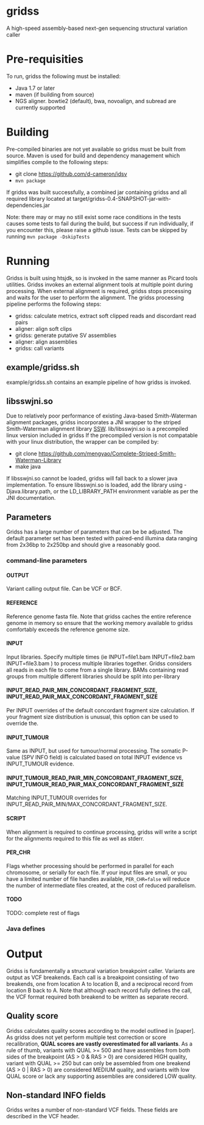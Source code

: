 # gridss

A high-speed assembly-based next-gen sequencing structural variation caller

# Pre-requisities

To run, gridss the following must be installed:

* Java 1.7 or later
* maven (if building from source)
* NGS aligner. bowtie2 (default), bwa, novoalign, and subread are currently supported

# Building

Pre-compiled binaries are not yet available so gridss must be built from source. Maven is used for build and dependency management which simplifies compile to the following steps:

* git clone https://github.com/d-cameron/idsv
* `mvn package`

If gridss was built successfully, a combined jar containing gridss and all required library located at target/gridss-0.4-SNAPSHOT-jar-with-dependencies.jar

Note: there may or may no still exist some race conditions in the tests causes some tests to fail during the build, but success if run individually, if you encounter this, please raise a github issue. Tests can be skipped by running `mvn package -DskipTests`


# Running

Gridss is built using htsjdk, so is invoked in the same manner as Picard tools utilities. Gridss invokes an external alignment tools at multiple point during processing. When external alignment is required, gridss stops processing and waits for the user to perform the alignment. The gridss processing pipeline performs the following steps:

* gridss: calculate metrics, extract soft clipped reads and discordant read pairs
* aligner: align soft clips
* gridss: generate putative SV assemblies
* aligner: align assemblies
* gridss: call variants

## example/gridss.sh

example/gridss.sh contains an example pipeline of how gridss is invoked.

## libsswjni.so

Due to relatively poor performance of existing Java-based Smith-Waterman alignment packages, gridss incorporates a JNI wrapper to the striped Smith-Waterman alignment library [SSW](https://github.com/mengyao/Complete-Striped-Smith-Waterman-Library). lib/libsswjni.so is a precompiled linux version included in gridss If the precompiled version is not compatable with your linux distribution, the wrapper can be compiled by:

* git clone https://github.com/mengyao/Complete-Striped-Smith-Waterman-Library
* make java

If libsswjni.so cannot be loaded, gridss will fall back to a slower java implementation. To ensure libsswjni.so is loaded, add the library using -Djava.library.path, or the LD_LIBRARY_PATH environment variable as per the JNI documentation.

## Parameters

Gridss has a large number of parameters that can be be adjusted. The default parameter set has been tested with paired-end illumina data ranging from 2x36bp to 2x250bp and should give a reasonably good.

### command-line parameters

#### OUTPUT

Variant calling output file. Can be VCF or BCF.

#### REFERENCE

Reference genome fasta file. Note that gridss caches the entire reference genome in memory so ensure that the working memory available to gridss comfortably exceeds the reference genome size.

#### INPUT

Input libraries. Specify multiple times (ie INPUT=file1.bam INPUT=file2.bam INPUT=file3.bam ) to process multiple libraries together. Gridss considers all reads in each file to come from a single library. BAMs containing read groups from multiple different libraries should be split into per-library

#### INPUT_READ_PAIR_MIN_CONCORDANT_FRAGMENT_SIZE, INPUT_READ_PAIR_MAX_CONCORDANT_FRAGMENT_SIZE

Per INPUT overrides of the default concordant fragment size calculation. If your fragment size distribution is unusual, this option can be used to override the.

#### INPUT_TUMOUR

Same as INPUT, but used for tumour/normal processing. The somatic P-value (SPV INFO field) is calculated based on total INPUT evidence vs INPUT_TUMOUR evidence.

#### INPUT_TUMOUR_READ_PAIR_MIN_CONCORDANT_FRAGMENT_SIZE, INPUT_TUMOUR_READ_PAIR_MAX_CONCORDANT_FRAGMENT_SIZE

Matching INPUT_TUMOUR overrides for INPUT_READ_PAIR_MIN/MAX_CONCORDANT_FRAGMENT_SIZE.

#### SCRIPT

When alignment is required to continue processing, gridss will write a script for the alignments required to this file as well as stderr.

#### PER_CHR

Flags whether processing should be performed in parallel for each chromosome, or serially for each file.
If your input files are small, or you have a limited number of file handles available, `PER_CHR=false` will
reduce the number of intermediate files created, at the cost of reduced parallelism.

#### TODO

TODO: complete rest of flags

### Java defines

# Output

Gridss is fundamentally a structural variation breakpoint caller. Variants are output as VCF breakends. Each call is a breakpoint consisting of two breakends, one from location A to location B, and a reciprocal record from location B back to A. Note that although each record fully defines the call, the VCF format required both breakend to be written as separate record.

## Quality score

Gridss calculates quality scores according to the model outlined in [paper].
As gridss does not yet perform multiple test correction or score recalibration, **QUAL scores are vastly overestimated for all variants**.
As a rule of thumb, variants with QUAL >= 500 and have assembles from both sides of the breakpoint (AS > 0 & RAS > 0) are considered HIGH quality,
variant with QUAL >= 250 but can only be assembled from one breakend (AS > 0 | RAS > 0) are considered MEDIUM quality,
and variants with low QUAL score or lack any supporting assemblies are considered LOW quality.

## Non-standard INFO fields

Gridss writes a number of non-standard VCF fields. These fields are described in the VCF header.
